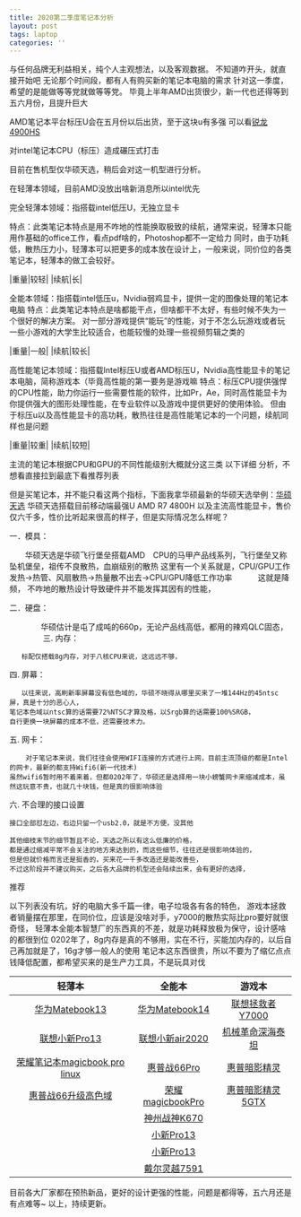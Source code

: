 ```yaml
---
title: 2020第二季度笔记本分析
layout: post
tags: laptop
categories: ''
---
```

与任何品牌无利益相关，纯个人主观想法，以及客观数据。
不知道咋开头，就直接开始吧
无论那个时间段，都有人有购买新的笔记本电脑的需求
针对这一季度，希望的是能做等等党就做等等党。
毕竟上半年AMD出货很少，新一代也还得等到五六月份，且提升巨大

AMD笔记本平台标压U会在五月份以后出货，至于这块u有多强
可以看[锐龙4900HS](http://https://www.bilibili.com/video/BV1Jp4y1C79K)

对intel笔记本CPU（标压）造成碾压式打击

目前在售机型仅华硕天选，稍后会对这一机型进行分析。

在轻薄本领域，目前AMD没放出啥新消息所以intel优先

完全轻薄本领域：指搭载intel低压U，无独立显卡

特点：此类笔记本特点是用不咋地的性能换取极致的续航，通常来说，轻薄本只能用作基础的office工作，看点pdf啥的，Photoshop都不一定给力
同时，由于功耗低，散热压力小，轻薄本可以把更多的成本放在设计上，一般来说，同价位的各类笔记本，轻薄本的做工会较好。

|重量|较轻|
|续航|长|

全能本领域：指搭载intel低压u，Nvidia弱鸡显卡，提供一定的图像处理的笔记本电脑
特点：此类笔记本特点是啥都能干点，但啥都干不太好，有些时候不失为一个很好的解决方案。
对一部分游戏提供“能玩”的性能，对于不怎么玩游戏或者玩一些小游戏的大学生比较适合，也能较慢的处理一些视频剪辑之类的

|重量|一般|
|续航|较长|

高性能笔记本领域：指搭载Intel标压U或者AMD标压U，Nvidia高性能显卡的笔记本电脑，简称游戏本（毕竟高性能的第一要务是游戏嘛
特点：标压CPU提供强悍的CPU性能，助力你运行一些需要性能的软件，比如Pr，Ae，同时高性能显卡为你提供强大的图形处理性能，在专业软件以及游戏中提供更好的使用体验。
但由于标压u以及高性能显卡的高功耗，散热往往是高性能笔记本的一个问题，续航同样也是问题

|重量|较重|
|续航|较短|

主流的笔记本根据CPU和GPU的不同性能级别大概就分这三类
以下详细 分析，不想看直接拉到最底下看推荐列表

但是买笔记本，并不能只看这两个指标，下面我拿华硕最新的华硕天选举例：[华硕天选](https://u.jd.com/Wf6daY)
华硕天选搭载目前移动端最强U AMD R7 4800H 以及主流高性能显卡，售价仅六千多，性价比听起来很高的样子，但是实际情况怎么样呢？


一．模具：


   　　华硕天选是华硕飞行堡垒搭载AMD　CPU的马甲产品线系列，飞行堡垒又称坠机堡垒，祖传不良散热，血崩级别的散热
   这里有一个关系就是，CPU/GPU工作发热→热管、风扇散热→热量散不出去→CPU/GPU降低工作功率　　　
   这就是降频，
   不咋地的散热设计导致硬件并不能发挥其因有的性能，
   
   
二．硬盘：

　　　　华硕估计是屯了成吨的660p，无论产品线高低，都用的辣鸡QLC固态，
　　　　
三. 内存：

       标配仅搭载8g内存，对于八核CPU来说，这远远不够，
       
四. 屏幕：

       以往来说，高刷新率屏幕没有低色域的，华硕不晓得从哪里买来了一堆144Hz的45ntsc屏，真是十分的恶心人，
    笔记本色域以ntsc算的话需要72%NTSC才算及格，以Srgb算的话需要100%SRGB，
    自行更换一块屏幕的成本不低，还需要技术力。
    
五. 网卡：

        对于笔记本来说，我们往往会使用WIFI连接的方式进行上网，目前主流顶级的都是Intel的网卡，最新的都支持Wifi6(新一代技术)
    虽然wifi6暂时用不着来着，但都0202年了，华硕还是选择用一块小螃蟹网卡来缩减成本，虽然这玩意不贵，也就几十块钱，但是真的很影响体验
    
六. 不合理的接口设置

    接口全部怼左边，右边只留一个usb2.0，就是不方便，没其他
    
    其他细枝末节的细节暂且不论，天选之所以有这么低廉的价格，
    都是通过缩减平常不会关注的地方来达到的，而这些细节，往往还是很影响体验的，
    但是但就价格而言还是挺香的，买来花一千多改造还是能改善些，
    不过这阶段并不建议购买，之后各大品牌的机型还会陆续出来，会有更好的选择，

推荐

  
以下列表没有坑，好的电脑大多千篇一律，电子垃圾各有各的特色，
游戏本拯救者销量摆在那里，在同价位，应该是没啥对手，y7000的散热实际比pro要好就很奇怪，
轻薄本全能本智慧厂的东西真的不差，就是功耗释放极为保守，设计感啥的都很到位
0202年了，8g内存是真的不够用，实在不行，买能加内存的，以后自己再加就是了，16g才够一般人的使用
笔记本这东西很贵，所以不要为了缩亿点点钱降低配置，都希望买来的是生产力工具，不是玩具对伐
  
|轻薄本|全能本|游戏本|
|:---:|:---:|:---:|
|[华为Matebook13](https://u.jd.com/4SfUOY)|[华为Matebook14](https://u.jd.com/AbX8qh)|[联想拯救者Y7000](https://u.jd.com/DU2vti)|
|[联想小新Pro13](https://u.jd.com/TvReXm)|[联想小新air2020](https://u.jd.com/6p6MtV)|[机械革命深海泰坦](https://u.jd.com/jPOyA6)|
|[荣耀笔记本magicbook pro linux](https://u.jd.com/OPslWd)|[惠普战66Pro](https://u.jd.com/SEvkIq)|[惠普暗影精灵](https://u.jd.com/EiWR1s)|
|[惠普战66升级高色域](https://u.jd.com/7rLXPQ)|[荣耀magicbookPro](https://u.jd.com/t1lfYX)|[惠普暗影精灵5GTX](https://u.jd.com/tMlcKq)|
|     |[神州战神K670](https://u.jd.com/XtTFup)||
|     |[小新Pro13](https://u.jd.com/d4i0zu)||
|     |[小新Pro13](https://u.jd.com/TuJxNK)||
|     |[戴尔灵越7591](https://u.jd.com/Amltt2)||

   目前各大厂家都在预热新品，更好的设计更强的性能，问题是都得等，五六月还是有点难等~
   以上，持续更新。
